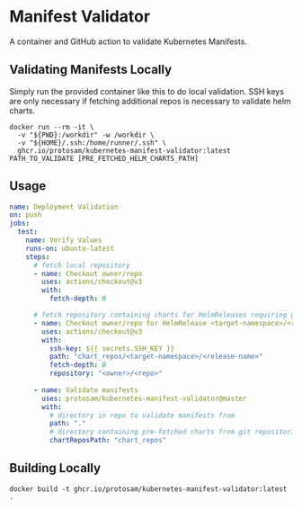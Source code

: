 # Manifest Validator
A container and GitHub action to validate Kubernetes Manifests.


## Validating Manifests Locally
Simply run the provided container like this to do local validation. SSH keys are only necessary if fetching additional repos is necessary to validate helm charts.
```
docker run --rm -it \
  -v "${PWD}:/workdir" -w /workdir \
  -v "${HOME}/.ssh:/home/runner/.ssh" \
  ghcr.io/protosam/kubernetes-manifest-validator:latest PATH_TO_VALIDATE [PRE_FETCHED_HELM_CHARTS_PATH]
```

## Usage
```yaml
name: Deployment Validation
on: push
jobs:
  test:
    name: Verify Values
    runs-on: ubuntu-latest
    steps:
      # fetch local repository
      - name: Checkout owner/repo
        uses: actions/checkout@v3
        with:
          fetch-depth: 0

      # fetch repository containing charts for HelmReleases requiring git
      - name: Checkout owner/repo for HelmRelease <target-namespace>/<release-name>
        uses: actions/checkout@v3
        with:
          ssh-key: ${{ secrets.SSH_KEY }}
          path: "chart_repos/<target-namespace>/<release-name>"
          fetch-depth: 0
          repository: "<owner>/<repo>"
      
      - name: Validate manifests
        uses: protosam/kubernetes-manifest-validator@master
        with:
          # directory in repo to validate manifests from
          path: "."
          # directory containing pre-fetched charts from git repositories
          chartReposPath: "chart_repos"
```

## Building Locally
```
docker build -t ghcr.io/protosam/kubernetes-manifest-validator:latest .
```
